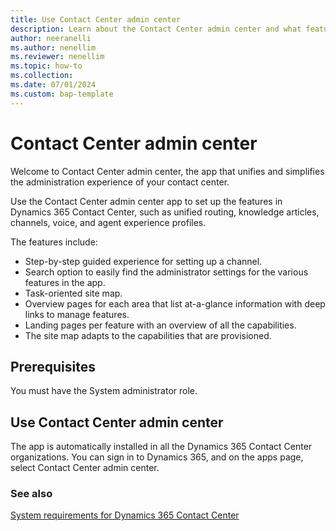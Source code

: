 ```yaml
---
title: Use Contact Center admin center
description: Learn about the Contact Center admin center and what features you can configure through the admin center.
author: neeranelli
ms.author: nenellim
ms.reviewer: nenellim
ms.topic: how-to
ms.collection:
ms.date: 07/01/2024
ms.custom: bap-template
---
```


# Contact Center admin center

Welcome to Contact Center admin center, the app that unifies and simplifies the administration experience of your contact center.

Use the Contact Center admin center app to set up the features in Dynamics 365 Contact Center, such as unified routing, knowledge articles, channels, voice, and agent experience profiles.

The features include:

- Step-by-step guided experience for setting up a channel.
- Search option to easily find the administrator settings for the various features in the app.
- Task-oriented site map.
- Overview pages for each area that list at-a-glance information with deep links to manage features.
- Landing pages per feature with an overview of all the capabilities.
- The site map adapts to the capabilities that are provisioned.

## Prerequisites

You must have the System administrator role.

## Use Contact Center admin center

The app is automatically installed in all the Dynamics 365 Contact Center organizations. You can sign in to Dynamics 365, and on the apps page, select Contact Center admin center.

### See also

[System requirements for Dynamics 365 Contact Center](system-requirements-contact-center.md)  
